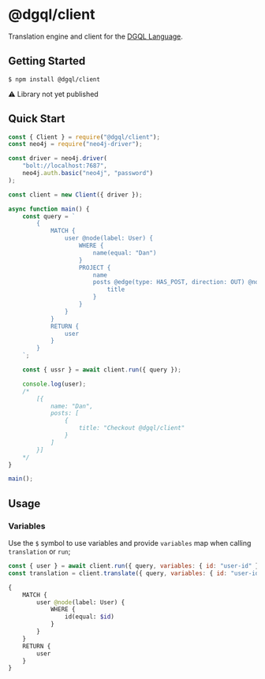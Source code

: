 # @dgql/client

Translation engine and client for the [DGQL Language](https://github.com/danstarns/dgql).

## Getting Started

```
$ npm install @dgql/client
```

⚠ Library not yet published

## Quick Start

```js
const { Client } = require("@dgql/client");
const neo4j = require("neo4j-driver");

const driver = neo4j.driver(
    "bolt://localhost:7687",
    neo4j.auth.basic("neo4j", "password")
);

const client = new Client({ driver });

async function main() {
    const query = `
        {
            MATCH {
                user @node(label: User) {
                    WHERE {
                        name(equal: "Dan")
                    }
                    PROJECT {
                        name
                        posts @edge(type: HAS_POST, direction: OUT) @node(label: Post) {
                            title
                        }
                    }
                }
            }
            RETURN {
                user
            }
        }
    `;

    const { ussr } = await client.run({ query });

    console.log(user);
    /*
        [{
            name: "Dan",
            posts: [
                {
                    title: "Checkout @dgql/client"
                }
            ]
        }]
    */
}

main();
```

## Usage

### Variables

Use the `$` symbol to use variables and provide `variables` map when calling `translation` or `run`;

```js
const { user } = await client.run({ query, variables: { id: "user-id" } }); // OR
const translation = client.translate({ query, variables: { id: "user-id" } }); // OR
```

```graphql
{
    MATCH {
        user @node(label: User) {
            WHERE {
                id(equal: $id)
            }
        }
    }
    RETURN {
        user
    }
}
```

